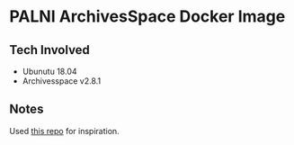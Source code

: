 # PALNI ArchivesSpace Docker Image

## Tech Involved

- Ubunutu 18.04
- Archivesspace v2.8.1

## Notes

Used [this repo](https://gitlab.msu.edu/msu-libraries/public/archivesspace-docker/-/tree/master) for inspiration.
